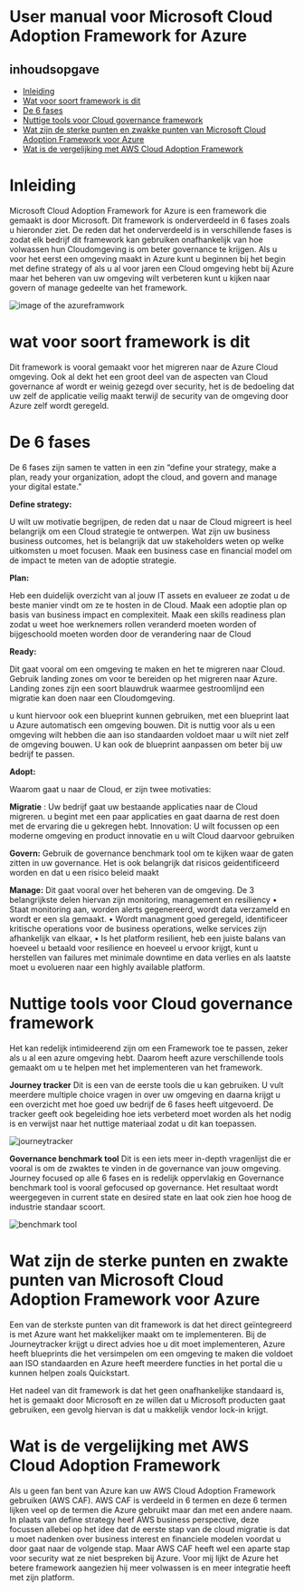 # User manual voor Microsoft Cloud Adoption Framework for Azure 
## inhoudsopgave
* [Inleiding](#inleiding) 
* [Wat voor soort framework is dit](#wat-voor-soort-framework-is-dit)
* [De 6 fases](#de-6-fases)
* [Nuttige tools voor Cloud governance framework](#Nuttige-tools-voor-Cloud-governance-framework)
* [Wat zijn de sterke punten en zwakke punten van Microsoft Cloud Adoption Framework voor Azure](#Wat-zijn-de-sterke-punten-en-zwakte-punten-van-Microsoft-Cloud-Adoption-Framework-voor-Azure)
* [Wat is de vergelijking met AWS Cloud Adoption Framework](#Wat-is-de-vergelijking-met-AWS-Cloud-Adoption-Framework)

# Inleiding 
Microsoft Cloud Adoption Framework for Azure is een framework die gemaakt is door Microsoft. Dit framework is onderverdeeld in 6 fases zoals u hieronder ziet. De reden dat het onderverdeeld is in verschillende fases is zodat elk bedrijf dit framework kan gebruiken onafhankelijk van hoe volwassen hun Cloudomgeving is om beter governance te krijgen. Als u voor het eerst een omgeving maakt in Azure kunt u beginnen bij het begin met define strategy of als u al voor jaren een Cloud omgeving hebt bij Azure maar het beheren van uw omgeving wilt verbeteren kunt u kijken naar govern of manage gedeelte van het framework. 

![image of the azureframwork](https://docs.microsoft.com/nl-nl/azure/cloud-adoption-framework/_images/caf-overview-new.png)

# wat voor soort framework is dit
Dit framework is vooral gemaakt voor het migreren naar de Azure Cloud omgeving. Ook al dekt het een groot deel van de aspecten van Cloud governance af wordt er weinig gezegd over security, het is de bedoeling dat uw zelf de applicatie veilig maakt terwijl de security van de omgeving door Azure zelf wordt geregeld. 
# De 6 fases 
De 6 fases zijn samen te vatten in een zin “define your strategy, make a plan, ready your organization, adopt the cloud, and govern and manage your digital estate.”

**Define strategy:**

U wilt uw motivatie begrijpen, de reden dat u naar de Cloud migreert is heel belangrijk om een Cloud strategie te ontwerpen.
Wat zijn uw business business outcomes, het is belangrijk dat uw stakeholders weten op welke uitkomsten u moet focusen. 
Maak een business case en financial model om de impact te meten van de adoptie strategie.  

**Plan:**

Heb een duidelijk overzicht van al jouw IT assets en evalueer ze zodat u de beste manier vindt om ze te hosten in de Cloud. 
Maak een adoptie plan op basis van business impact en complexiteit. 
Maak een skills readiness plan zodat u weet hoe werknemers rollen veranderd moeten worden of bijgeschoold moeten worden door de verandering naar de Cloud  
 
**Ready:**

Dit gaat vooral om een omgeving te maken en het te migreren naar Cloud. 
Gebruik landing zones om voor te bereiden op het migreren naar Azure. Landing zones zijn een soort blauwdruk waarmee gestroomlijnd een migratie kan doen naar een Cloudomgeving. 

u kunt hiervoor ook een blueprint kunnen gebruiken, met een blueprint laat u Azure automatisch een omgeving bouwen. Dit is nuttig voor als u een omgeving wilt hebben die aan iso standaarden voldoet maar u wilt niet zelf de omgeving bouwen. U kan ook de blueprint aanpassen om beter bij uw bedrijf te passen. 


**Adopt:**

Waarom gaat u naar de Cloud, er zijn twee motivaties:

**Migratie**
: Uw bedrijf gaat uw bestaande applicaties naar de Cloud migreren. u begint met een paar applicaties en gaat daarna de rest doen met de ervaring die u gekregen hebt. 
Innovation: U wilt focussen op een moderne omgeving en product innovatie en u wilt Cloud daarvoor gebruiken 

**Govern:** 
Gebruik de governance benchmark tool om te kijken waar de gaten zitten in uw governance.
Het is ook belangrijk dat risicos geidentificeerd worden en dat u een risico beleid maakt

**Manage:**
Dit gaat vooral over het beheren van de omgeving. De 3 belangrijkste delen hiervan zijn monitoring, management en resiliency
•	Staat monitoring aan, worden alerts gegenereerd, wordt data verzameld en wordt er een sla gemaakt.
•	Wordt managment goed geregeld, identificeer kritische operations voor de business operations, welke services zijn afhankelijk van elkaar, 
•	Is het platform resilient, heb een juiste balans van hoeveel u betaald voor resilience en hoeveel u ervoor krijgt, kunt u herstellen van failures met minimale downtime en data verlies en als laatste moet u evolueren naar een highly available platform. 

# Nuttige tools voor Cloud governance framework
Het kan redelijk intimideerend zijn om een Framework toe te passen, zeker als u al een azure omgeving hebt. Daarom heeft azure verschillende tools gemaakt om u te helpen met het implementeren van het framework.

**Journey tracker**
Dit is een van de eerste tools die u kan gebruiken. U vult meerdere multiple choice vragen in over uw omgeving en daarna krijgt u een overzicht met hoe goed uw bedrijf de 6 fases heeft uitgevoerd. De tracker geeft ook begeleiding hoe iets verbeterd moet worden als het nodig is en verwijst naar het nuttige materiaal zodat u dit kan toepassen. 

![journeytracker](https://azurecomcdn.azureedge.net/cvt-2881b2a529b708c1f6ca6ce54d3368d6a0b5536105a12d7c023e5ab6fef6e4e5/images/page/cloud-adoption-framework/value-prop-1.png)

**Governance benchmark tool**
Dit is een iets meer in-depth vragenlijst die er vooral is om de zwaktes te vinden in de governance van jouw omgeving. Journey focused op alle 6 fases en is redelijk oppervlakig en Governance benchmark tool is vooral gefocused op governance. 
Het resultaat wordt weergegeven in current state en desired state en laat ook zien hoe hoog de industrie standaar scoort. 

![benchmark tool](https://azurecomcdn.azureedge.net/cvt-2881b2a529b708c1f6ca6ce54d3368d6a0b5536105a12d7c023e5ab6fef6e4e5/images/page/cloud-adoption-framework/value-prop-3.png)

# Wat zijn de sterke punten en zwakte punten van Microsoft Cloud Adoption Framework voor Azure

Een van de sterkste punten van dit framework is dat het direct geïntegreerd is met Azure want het makkelijker maakt om te implementeren. Bij de Journeytracker krijgt u direct advies hoe u dit moet implementeren, Azure heeft blueprints die het versimpelen om een omgeving te maken die voldoet aan ISO standaarden en Azure heeft meerdere functies in het portal die u kunnen helpen zoals Quickstart. 

Het nadeel van dit framework is dat het geen onafhankelijke standaard is, het is gemaakt door Microsoft en ze willen dat u Microsoft producten gaat gebruiken, een gevolg hiervan is dat u makkelijk vendor lock-in krijgt. 

# Wat is de vergelijking met AWS Cloud Adoption Framework 

Als u geen fan bent van Azure kan uw AWS Cloud Adoption Framework gebruiken (AWS CAF). AWS CAF is verdeeld in 6 termen en deze 6 termen lijken veel op de termen die Azure gebruikt maar dan met een andere naam. In plaats van define strategy heef AWS business perspective, deze focussen allebei op het idee dat de eerste stap van de cloud migratie is dat u moet nadenken over business interest en financiele modelen voordat u door gaat naar de volgende stap. Maar AWS CAF heeft wel een aparte stap voor security wat ze niet bespreken bij Azure. Voor mij lijkt de Azure het betere framework aangezien hij meer volwassen is en meer integratie heeft met zijn platform. 